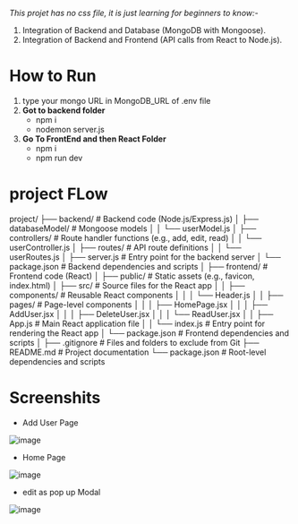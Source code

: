 *This projet has no css file, it is just learning for beginners to know:-*
1. Integration of Backend and Database (MongoDB with Mongoose).
2. Integration of Backend and Frontend (API calls from React to Node.js).

# How to Run
1. type your mongo URL in MongoDB_URL of .env file
2. **Got to backend folder**
   - npm i
   - nodemon server.js
3. **Go To FrontEnd and then React Folder**
   - npm i
   - npm run dev

# project FLow
project/
├── backend/                  # Backend code (Node.js/Express.js)
│   ├── databaseModel/        # Mongoose models
│   │   └── userModel.js
│   ├── controllers/          # Route handler functions (e.g., add, edit, read)
│   │   └── userController.js
│   ├── routes/               # API route definitions
│   │   └── userRoutes.js
│   ├── server.js             # Entry point for the backend server
│   └── package.json          # Backend dependencies and scripts
│
├── frontend/                 # Frontend code (React)
│   ├── public/               # Static assets (e.g., favicon, index.html)
│   ├── src/                  # Source files for the React app
│   │   ├── components/       # Reusable React components
│   │   │   └── Header.js
│   │   ├── pages/            # Page-level components
│   │   │   ├── HomePage.jsx
│   │   │   ├── AddUser.jsx
│   │   │   ├── DeleteUser.jsx
│   │   │   └── ReadUser.jsx
│   │   ├── App.js            # Main React application file
│   │   └── index.js          # Entry point for rendering the React app
│   └── package.json          # Frontend dependencies and scripts
│
├── .gitignore                # Files and folders to exclude from Git
├── README.md                 # Project documentation
└── package.json              # Root-level dependencies and scripts

# Screenshits
- Add User Page
  
![image](https://github.com/user-attachments/assets/0b51d069-15b7-467b-a9a0-5f8a2e7ae15d)

- Home Page
  
![image](https://github.com/user-attachments/assets/f5ee2884-1da6-46e7-84d0-c7654ca73e7a)

- edit as pop up Modal
  
![image](https://github.com/user-attachments/assets/4892f8c0-29c2-4eaf-bee6-97c05426401c)
